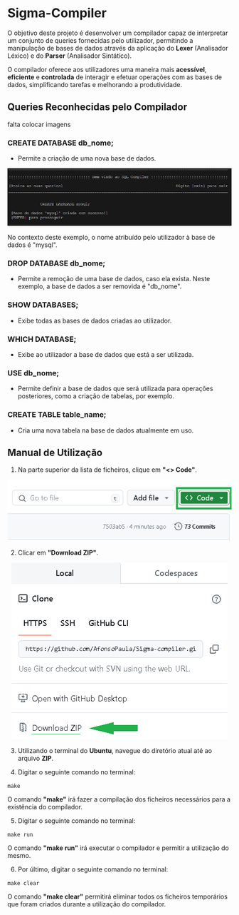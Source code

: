 # Sigma-Compiler
O objetivo deste projeto é desenvolver um compilador capaz de interpretar um conjunto de queries fornecidas pelo utilizador, permitindo a manipulação de bases de dados através da aplicação do **Lexer** (Analisador Léxico) e do **Parser** (Analisador Sintático). 

O compilador oferece aos utilizadores uma maneira mais **acessível**, **eficiente** e **controlada** de interagir e efetuar operações com as bases de dados, simplificando tarefas e melhorando a produtividade.

## Queries Reconhecidas pelo Compilador
falta colocar imagens
### CREATE DATABASE db_nome;
- Permite a criação de uma nova base de dados. 

<p align="center">
  <img src="https://github.com/AfonsoPaula/Sigma-compiler/blob/fd390d2dcc6ae6430f4f93ab0b0c1b106ee7facf/create.png"/>
</p>

No contexto deste exemplo, o nome atribuído pelo utilizador à base de dados é "mysql".
### DROP DATABASE db_nome;
- Permite a remoção de uma base de dados, caso ela exista. Neste exemplo, a base de dados a ser removida é "db_nome".
### SHOW DATABASES;
- Exibe todas as bases de dados criadas ao utilizador.
### WHICH DATABASE;
- Exibe ao utilizador a base de dados que está a ser utilizada.
### USE db_nome;
- Permite definir a base de dados que será utilizada para operações posteriores, como a criação de tabelas, por exemplo.
### CREATE TABLE table_name;
- Cria uma nova tabela na base de dados atualmente em uso.

## Manual de Utilização
1. Na parte superior da lista de ficheiros, clique em **"<> Code"**. 

<p align="center">
  <img src="https://github.com/AfonsoPaula/Sigma-compiler/blob/6591e67a3b799346fa9c0ef5da1cac5d06cc3d28/p1.png"/>
</p>

2. Clicar em **"Download ZIP"**.

<p align="center">
  <img src="https://github.com/AfonsoPaula/Sigma-compiler/blob/147128c61bc52a86209375bd93663a13cb34dfb4/p2.png"/>
</p>

3. Utilizando o terminal do **Ubuntu**, navegue do diretório atual até ao arquivo **ZIP**.

4. Digitar o seguinte comando no terminal:

```
make
```

O comando **"make"** irá fazer a compilação dos ficheiros necessários para a existência do compilador.

5. Digitar o seguinte comando no terminal:

```
make run
```

O comando **"make run"** irá executar o compilador e permitir a utilização do mesmo.

6. Por último, digitar o seguinte comando no terminal:

```
make clear
```

O comando **"make clear"** permitirá eliminar todos os ficheiros temporários que foram criados durante a utilização do compilador.
   
   


  
